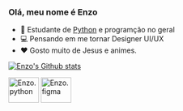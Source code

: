### Olá, meu nome é Enzo

- 🌱 Estudante de [Python](https://www.alura.com.br/artigos/python) e programção no geral
- 💻 Pensando em me tornar Designer UI/UX
- ❤ Gosto muito de Jesus e animes.

<!-- (https://github.com/anuraghazra/github-readme-stats) -->
[![Enzo's Github stats](https://github-readme-stats.vercel.app/api?username=EnK62&show_icons=true&theme=tokyonight&rank_icon=github)](https://github.com/anuraghazra/github-readme-stats)

<div style="display: inline_block">
  <img height="50" width="60" alt="Enzo.python" src="https://cdn.jsdelivr.net/gh/devicons/devicon@latest/icons/python/python-original.svg" />
  <img height="50" width="60" alt="Enzo.figma" src="https://cdn.jsdelivr.net/gh/devicons/devicon@latest/icons/figma/figma-original.svg" />
</div>
          
